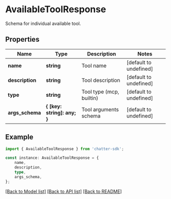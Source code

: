 # AvailableToolResponse

Schema for individual available tool.

## Properties

Name | Type | Description | Notes
------------ | ------------- | ------------- | -------------
**name** | **string** | Tool name | [default to undefined]
**description** | **string** | Tool description | [default to undefined]
**type** | **string** | Tool type (mcp, builtin) | [default to undefined]
**args_schema** | **{ [key: string]: any; }** | Tool arguments schema | [default to undefined]

## Example

```typescript
import { AvailableToolResponse } from 'chatter-sdk';

const instance: AvailableToolResponse = {
    name,
    description,
    type,
    args_schema,
};
```

[[Back to Model list]](../README.md#documentation-for-models) [[Back to API list]](../README.md#documentation-for-api-endpoints) [[Back to README]](../README.md)
